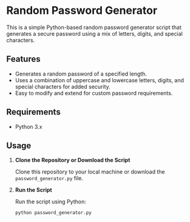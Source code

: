 # Random Password Generator

This is a simple Python-based random password generator script that generates a secure password using a mix of letters, digits, and special characters.

## Features

- Generates a random password of a specified length.
- Uses a combination of uppercase and lowercase letters, digits, and special characters for added security.
- Easy to modify and extend for custom password requirements.

## Requirements

- Python 3.x

## Usage

1. **Clone the Repository or Download the Script**

   Clone this repository to your local machine or download the `password_generator.py` file.

2. **Run the Script**

   Run the script using Python:

   ```bash
   python password_generator.py
